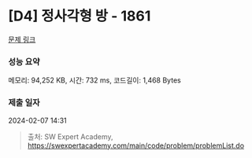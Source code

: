 # [D4] 정사각형 방 - 1861 

[문제 링크](https://swexpertacademy.com/main/code/problem/problemDetail.do?contestProbId=AV5LtJYKDzsDFAXc) 

### 성능 요약

메모리: 94,252 KB, 시간: 732 ms, 코드길이: 1,468 Bytes

### 제출 일자

2024-02-07 14:31



> 출처: SW Expert Academy, https://swexpertacademy.com/main/code/problem/problemList.do